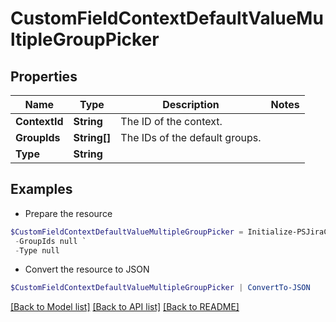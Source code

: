 # CustomFieldContextDefaultValueMultipleGroupPicker
## Properties

Name | Type | Description | Notes
------------ | ------------- | ------------- | -------------
**ContextId** | **String** | The ID of the context. | 
**GroupIds** | **String[]** | The IDs of the default groups. | 
**Type** | **String** |  | 

## Examples

- Prepare the resource
```powershell
$CustomFieldContextDefaultValueMultipleGroupPicker = Initialize-PSJiraCustomFieldContextDefaultValueMultipleGroupPicker  -ContextId null `
 -GroupIds null `
 -Type null
```

- Convert the resource to JSON
```powershell
$CustomFieldContextDefaultValueMultipleGroupPicker | ConvertTo-JSON
```

[[Back to Model list]](../README.md#documentation-for-models) [[Back to API list]](../README.md#documentation-for-api-endpoints) [[Back to README]](../README.md)

